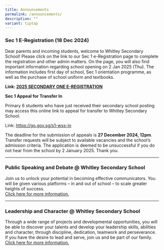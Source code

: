 ```yaml
---
title: Announcements
permalink: /announcements/
description: ""
variant: tiptap
---
```

<h3><strong>Sec 1 E-Registration (18 Dec 2024)</strong></h3>
<p>Dear parents and incoming students, welcome to Whitley Secondary School!
Please click on the link to our Sec 1 e-Registration page to complete the
registration and other admin matters. On the page, you will also find important
information regarding school opening on 2 Jan 2025 (Thu). The information
includes first day of school, Sec 1 orientation programme, as well as the
purchase of school uniform and textbooks.</p>
<p></p>
<p><strong>Link: <a href="https://www.whitleysec.moe.edu.sg/2025-secondary-one-e-registration/" rel="noopener noreferrer nofollow" target="_blank">2025 SECONDARY ONE E-REGISTRATION</a></strong>
</p>
<p><strong>Sec 1 Appeal for Transfer In</strong>
</p>
<p>Primary 6 students who have just received their secondary school posting
may access this online link to appeal for transfer to Whitley Secondary
School.</p>
<p>Link: <a href="https://go.gov.sg/s1-wss-in" rel="noopener noreferrer nofollow" target="_blank"><u>https://go.gov.sg/s1-wss-in</u></a>
</p>
<p></p>
<p>The deadline for the submission of appeals is <strong>27 December 2024, 12pm</strong>.
Transfer requests will be subject to available vacancies and the school’s
admission criteria. The application is deemed to be unsuccessful if you
do not hear from the school by 2 January 2025. Thank you.</p>
<p></p>
<hr>
<h3><strong>Public Speaking and Debate @ Whitley Secondary School</strong></h3>
<p>Join us to unlock your potential in becoming effective communicators.
You will be given various platforms – in and out of school – to scale greater
heights of success.
<br><a href="https://www.whitleysec.moe.edu.sg/useful-links/direct-school-admission/public-speaking-and-debate/" rel="noopener noreferrer nofollow" target="_blank">Click here for more information.</a>
</p>
<hr>
<p></p>
<h3><strong>Leadership and Character @ Whitley Secondary School</strong></h3>
<p>Through a wide range of projects and developmental opportunities, you
will be able to discover your talents and develop your leadership skills,
abilities and character, through discipline, dedication, teamwork and perseverance.
If you have the desire to lead and serve, join us and be part of our family.
<br><a href="https://www.whitleysec.moe.edu.sg/useful-links/direct-school-admission/leadership-and-character-at-whitley-secondary-school/" rel="noopener noreferrer nofollow" target="_blank">Click here for more information.</a>
</p>
<p></p>